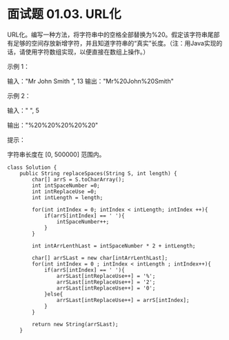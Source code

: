 # 面试题 01.03. URL化
URL化。编写一种方法，将字符串中的空格全部替换为%20。假定该字符串尾部有足够的空间存放新增字符，并且知道字符串的“真实”长度。（注：用Java实现的话，请使用字符数组实现，以便直接在数组上操作。）

示例 1：

输入："Mr John Smith    ", 13
输出："Mr%20John%20Smith"

示例 2：

输入："               ", 5

输出："%20%20%20%20%20"

提示：

字符串长度在 [0, 500000] 范围内。

```
class Solution {
    public String replaceSpaces(String S, int length) {
        char[] arrS = S.toCharArray();
        int intSpaceNumber =0;
        int intReplaceUse =0;
        int intLength = length;

        for(int intIndex = 0; intIndex < intLength; intIndex ++){
            if(arrS[intIndex] == ' '){
                intSpaceNumber++;
            }
        }

        int intArrLenthLast = intSpaceNumber * 2 + intLength;

        char[] arrSLast = new char[intArrLenthLast];
        for(int intIndex = 0 ; intIndex < intLength ; intIndex++){
            if(arrS[intIndex] == ' '){
                arrSLast[intReplaceUse++] = '%';
                arrSLast[intReplaceUse++] = '2';
                arrSLast[intReplaceUse++] = '0';
            }else{
                arrSLast[intReplaceUse++] = arrS[intIndex];
            }
        }

        return new String(arrSLast);
    }
```
